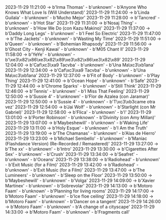 2023-11-29 11:21:00 -> b'Irma Thomas' - b'unknown' - b'Anyone Who Knows What Love Is (Will Understand)'
2023-11-29 11:24:00 -> b'Linda Guilala' - b'unknown' - b'Mucho Mejor'
2023-11-29 11:28:00 -> b'Tancred' - b'unknown' - b'Hot Star'
2023-11-29 11:31:00 -> b'Nosaj Thing' - b'unknown' - b'How We Do (con Kazu Makino)'
2023-11-29 11:37:00 -> b'Daddy Long Legs' - b'unknown' - b'I Feel So Electric'
2023-11-29 11:47:00 -> b'The Jackets' - b'unknown' - b'Wasting My Time'
2023-11-29 11:51:00 -> b'Queen' - b'unknown' - b'Bohemian Rhapsody'
2023-11-29 11:56:00 -> b'Ghost City - Kenji Kawai' - b'unknown' - b'M05 Chant II'
2023-11-29 11:58:00 -> b'YeYe' - b'unknown' - b'\xe3\x82\x86\xe3\x82\x89\xe3\x82\x86\xe3\x82\x89'
2023-11-29 12:04:00 -> b'Caf\xc3\xa9 Tacvba' - b'unknown' - b'Una Ma\xc3\xb1ana'
2023-11-29 12:34:00 -> b'Caf\xc3\xa9 Tacvba' - b'unknown' - b'Una Ma\xc3\xb1ana'
2023-11-29 12:37:00 -> b'Fit of Body' - b'unknown' - b'Play Thing'
2023-11-29 12:41:00 -> b'Ocean Hope' - b'unknown' - b'Safe'
2023-11-29 12:44:00 -> b'Chrome Sparks' - b'unknown' - b'Still Think'
2023-11-29 12:46:00 -> b'Tennis' - b'unknown' - b'I Miss That Feeling'
2023-11-29 12:50:00 -> b'Sussie 4' - b'unknown' - b'Flor de Azalea (con Jaramar)'
2023-11-29 12:50:00 -> b'Sussie 4' - b'unknown' - b'T\xc3\xb3came otra vez'
2023-11-29 12:54:00 -> b'Jai Wolf' - b'unknown' - b'Starlight (con Mr Gabriel)'
2023-11-29 12:58:00 -> b'Flica' - b'unknown' - b'l'
2023-11-29 13:01:00 -> b'Porter Robinson' - b'unknown' - b'Divinity (con Amy Millan)'
2023-11-29 13:07:00 -> b'Maybeshewill' - b'unknown' - b'Waking Life'
2023-11-29 13:11:00 -> b'Holy Esque' - b'unknown' - b'I Am the Truth'
2023-11-29 13:19:00 -> b'The Chamanas' - b'unknown' - b'Alas de Hierro'
2023-11-29 13:23:00 -> b'Michael Sembello' - b'unknown' - b'Maniac (Flashdance Version) (Re-Recorded / Remastered)'
2023-11-29 13:27:00 -> b'The xx' - b'unknown' - b'Intro'
2023-11-29 13:30:00 -> b'Cigarettes After Sex' - b'unknown' - b'Crush'
2023-11-29 13:34:00 -> b'Seafret' - b'unknown' - b'Oceans'
2023-11-29 13:38:00 -> b'Radiohead' - b'unknown' - b'Exit Music (for a Film)'
2023-11-29 13:42:00 -> b'Radiohead' - b'unknown' - b'Exit Music (for a Film)'
2023-11-29 13:47:00 -> b'The Lumineers' - b'unknown' - b'Sleep on the Floor'
2023-11-29 13:50:00 -> b'Maybeshewill' - b'unknown' - b'Volga'
2023-11-29 14:09:00 -> b'Xavier Martinex' - b'unknown' - b'Sobrevolar'
2023-11-29 14:13:00 -> b'Motoro Faam' - b'unknown' - b'Planning for living rooms'
2023-11-29 14:17:00 -> b'Motoro Faam' - b'unknown' - b'Ice floe ceiling'
2023-11-29 14:18:00 -> b'Motoro Faam' - b'unknown' - b'Dancer on a tangent'
2023-11-29 14:26:00 -> b'Motoro Faam' - b'unknown' - b'A change of a cityscape'
2023-11-29 14:33:00 -> b'Motoro Faam' - b'unknown' - b'Fragments call'
